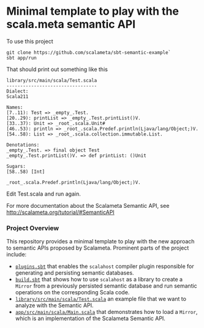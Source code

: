 Minimal template to play with the scala.meta semantic API
============================================================

To use this project
```
git clone https://github.com/scalameta/sbt-semantic-example`
sbt app/run
```

That should print out something like this
```
library/src/main/scala/Test.scala
---------------------------------
Dialect:
Scala211

Names:
[7..11): Test => _empty_.Test.
[20..29): printList => _empty_.Test.printList()V.
[33..37): Unit => _root_.scala.Unit#
[46..53): println => _root_.scala.Predef.println(Ljava/lang/Object;)V.
[54..58): List => _root_.scala.collection.immutable.List.

Denotations:
_empty_.Test. => final object Test
_empty_.Test.printList()V. => def printList: ()Unit

Sugars:
[58..58) [Int]

_root_.scala.Predef.println(Ljava/lang/Object;)V.
```

Edit Test.scala and run again.

For more documentation about the Scalameta Semantic API, see
http://scalameta.org/tutorial/#SemanticAPI

### Project Overview

This repository provides a minimal template to play with the new approach to
semantic APIs proposed by Scalameta. Prominent parts of the project include:

* [`plugins.sbt`](/project/plugins.sbt) that enables the `scalahost` compiler plugin
  responsible for generating and persisting semantic databases.
* [`build.sbt`](/build.sbt) that shows how to use `scalahost` as a library to create a `Mirror`
  from a previously persisted semantic database and run semantic operations on the corresponding Scala code.
* [`library/src/main/scala/Test.scala`](/library/src/main/scala/Test.scala)
  an example file that we want to analyze with the Semantic API.
* [`app/src/main/scala/Main.scala`](/app/src/main/scala/Main.scala)
  that demonstrates how to load a `Mirror`, which is an implementation of the
  Scalameta Semantic API.


